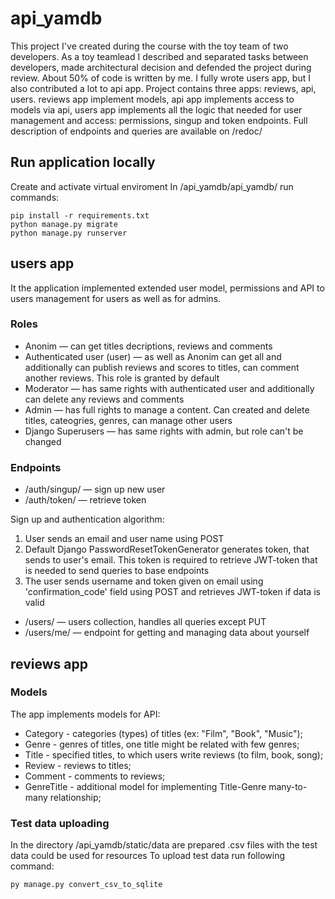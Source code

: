 # api_yamdb
This project I've created during the course with the toy team of two developers. As a toy teamlead I described and separated tasks between developers, made architectural decision and defended the project during review. About 50% of code is written by me. I fully wrote users app, but I also contributed a lot to api app.
Project contains three apps: reviews, api, users. reviews app implement models, api app implements access to models via api, users app implements all the logic that needed for user management and access: permissions, singup and token endpoints. Full description of endpoints and queries are available on /redoc/

## Run application locally
Create and activate virtual enviroment
In /api_yamdb/api_yamdb/ run commands:
```
pip install -r requirements.txt
python manage.py migrate
python manage.py runserver
```

## users app
It the application implemented extended user model, permissions and API to users management for users as well as for admins.

### Roles
- Anonim — can get titles decriptions, reviews and comments
- Authenticated user (user) — as well as Anonim can get all and additionally can publish reviews and scores to titles, can comment another reviews. This role is granted by default
- Moderator — has same rights with authenticated user and additionally can delete any reviews and comments
- Admin — has full rights to manage a content. Can created and delete titles, cateogries, genres, can manage other users
- Django Superusers — has same rights with admin, but role can't be changed

### Endpoints

- /auth/singup/ — sign up new user
- /auth/token/ — retrieve token

Sign up and authentication algorithm:
1. User sends an email and user name using POST
2. Default Django PasswordResetTokenGenerator generates token, that sends to user's email. This token is required to retrieve JWT-token that is needed to send queries to base endpoints
3. The user sends username and token given on email using 'confirmation_code' field using POST and retrieves JWT-token if data is valid

- /users/ — users collection, handles all queries except PUT
- /users/me/ — endpoint for getting and managing data about yourself

## reviews app

### Models
The app implements models for API:
- Category - categories (types) of titles (ex: "Film", "Book", "Music");
- Genre - genres of titles, one title might be related with few genres;
- Title - specified titles, to which users write reviews (to film, book, song);
- Review - reviews to titles;
- Comment - comments to reviews;
- GenreTitle - additional model for implementing Title-Genre many-to-many relationship;

### Test data uploading
In the directory /api_yamdb/static/data are prepared .csv files with the test data could be used for resources
To upload test data run following command:
```
py manage.py convert_csv_to_sqlite
```
